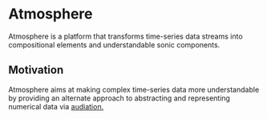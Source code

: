 # Atmosphere

Atmosphere is a platform that transforms time-series data streams into compositional elements and understandable sonic components. 

## Motivation 

Atmosphere aims at making complex time-series data more understandable by providing an alternate approach to abstracting and representing numerical data via [audiation.](https://en.wikipedia.org/wiki/Gordon_music_learning_theory#Audiation) 


